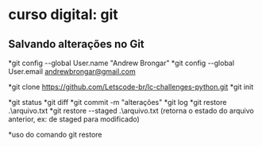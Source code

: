 # curso digital: git

## Salvando alterações no Git


*git config --global User.name "Andrew Brongar"
*git config --global User.email andrewbrongar@gmail.com

*git clone https://github.com/Letscode-br/lc-challenges-python.git
*git init

*git status
*git diff
*git commit -m "alterações"
*git log
*git restore .\arquivo.txt
*git restore --staged .\arquivo.txt (retorna o estado do arquivo anterior, ex: de staged para modificado)

*uso do comando git restore